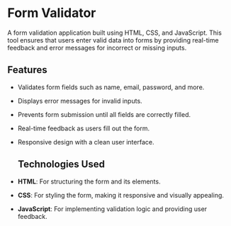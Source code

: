 # Form Validator

A form validation application built using HTML, CSS, and JavaScript. This tool ensures that users enter valid data into forms by providing real-time feedback and error messages for incorrect or missing inputs.

## Features

- Validates form fields such as name, email, password, and more.
- Displays error messages for invalid inputs.
- Prevents form submission until all fields are correctly filled.
- Real-time feedback as users fill out the form.
- Responsive design with a clean user interface.

  ## Technologies Used

- **HTML**: For structuring the form and its elements.
- **CSS**: For styling the form, making it responsive and visually appealing.
- **JavaScript**: For implementing validation logic and providing user feedback.
